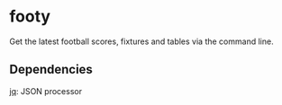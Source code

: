 # footy
Get the latest football scores, fixtures and tables via the command line.

## Dependencies
[jq](https://stedolan.github.io/jq/): JSON processor
